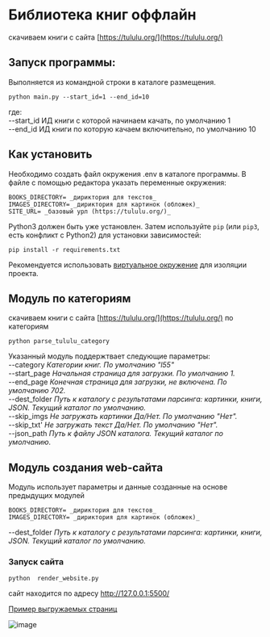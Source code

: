 # Библиотека книг оффлайн
скачиваем книги с сайта  [https://tululu.org/](https://tululu.org/)

## Запуск программы:
Выполняется из командной строки в каталоге размещения.
```
python main.py --start_id=1 --end_id=10
```
где:<br>
--start_id ИД книги с которой начинаем качать, по умолчанию 1<br>
--end_id ИД книги по которую качаем включительно, по умолчанию 10<br>

## Как установить
Необходимо создать файл окружения .env в каталоге программы.
В файле с помощью редактора указать переменные окружения: 
```
BOOKS_DIRECTORY= _дириктория для текстов_
IMAGES_DIRECTORY= _дириктория для картинок (обложек)_
SITE_URL= _базовый урл (https://tululu.org/)_
```

Python3 должен быть уже установлен. Затем используйте `pip` (или `pip3`, есть конфликт с Python2) для установки зависимостей:
```
pip install -r requirements.txt
```
Рекомендуется использовать [виртуальное окружение](https://docs.python.org/3/library/venv.html) для изоляции проекта. 

## Модуль по категориям
скачиваем книги с сайта  [https://tululu.org/](https://tululu.org/) по категориям
```
python parse_tululu_category 
```
Указанный модуль поддержтвает  следующие параметры:<br>
--category    _Категории книг. По умолчанию "l55"<br>_
--start_page   _Начальная страница для загрузки. По умолчанию 1.<br>_
--end_page     _Конечная страница для загрузки, не включена. По умолчанию 702.<br>_
--dest_folder  _Путь к каталогу с результатами парсинга: картинки, книги, JSON. Текущий каталог по умолчанию.<br>_
--skip_imgs    _Не загружать картинки Да/Нет. По умолчанию "Нет".<br>_
--skip_txt'    _Не загружать текст Да/Нет. По умолчанию "Нет".<br>_
--json_path   _Путь к файлу JSON каталога. Текущий каталог по умолчанию.<br>_

## Модуль создания web-сайта

Модуль использует параметры и данные созданные на основе предыдущих модулей

```
BOOKS_DIRECTORY= _дириктория для текстов_
IMAGES_DIRECTORY= _дириктория для картинок (обложек)_
```
--dest_folder  _Путь к каталогу с результатами парсинга: картинки, книги, JSON. Текущий каталог по умолчанию.<br>_

### Запуск сайта 

```
python  render_website.py
```
сайт находится по адресу http://127.0.0.1:5500/

[Пример выгружаемых страниц](https://boliwar.github.io/online-lib/pages/index1.html)

![image](https://user-images.githubusercontent.com/5857967/204090280-d9307b7f-fe76-46c1-8da6-1494efa21250.png)


